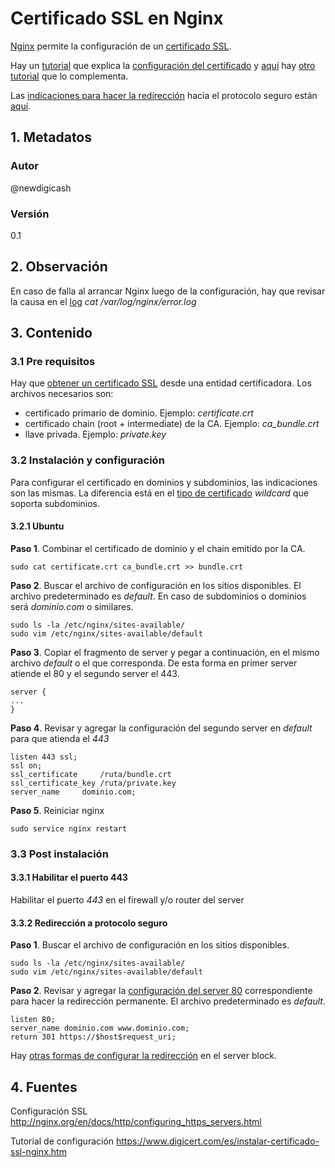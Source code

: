 # Certificado SSL en Nginx
[Nginx][urlNginxSsl] permite la configuración de un [certificado SSL][urlTutoSsl]. 

Hay un [tutorial][urlTutoDigicert] que explica la [configuración del certificado][urlTutoDigicert] 
y [aquí][urlTutoConfigSsl] hay [otro tutorial][urlTutoConfigSsl] que lo complementa.

Las [indicaciones para hacer la redirección][urlRedirectSSL] hacia el protocolo seguro 
están [aquí][urlRedirectSSL].

## 1. Metadatos

### Autor
@newdigicash
### Versión
0.1

## 2. Observación
En caso de falla al arrancar Nginx luego de la configuración, hay que revisar 
la causa en el [log][urlTutoErrorLog] *cat /var/log/nginx/error.log*

## 3. Contenido

### 3.1 Pre requisitos
Hay que [obtener un certificado SSL][urlTutoSsl] desde una entidad certificadora. 
Los archivos necesarios son:
+ certificado primario de dominio. Ejemplo: *certificate.crt*
+ certificado chain (root + intermediate) de la CA. Ejemplo: *ca_bundle.crt*
+ llave privada. Ejemplo: *private.key*

### 3.2 Instalación y configuración
Para configurar el certificado en dominios y subdominios, las 
indicaciones son las mismas. La diferencia está en el [tipo de certificado][urlTutoSsl] 
*wildcard* que soporta subdominios.

#### 3.2.1 Ubuntu

**Paso 1**. Combinar el certificado de dominio y el chain  emitido por la CA.

~~~
sudo cat certificate.crt ca_bundle.crt >> bundle.crt
~~~

**Paso 2**. Buscar el archivo de configuración en los sitios disponibles. 
El archivo predeterminado es _default_. En caso de subdominios o dominios 
será *dominio.com* o similares.

~~~
sudo ls -la /etc/nginx/sites-available/
sudo vim /etc/nginx/sites-available/default
~~~

**Paso 3**. Copiar el fragmento de server y pegar a continuación, 
en el mismo archivo *default* o el que corresponda. De esta forma 
en primer server atiende el 80 y el segundo server el 443.

~~~
server {
...
}
~~~

**Paso 4**. Revisar y agregar la configuración del segundo server 
en *default* para que atienda el *443*

~~~
listen 443 ssl;
ssl on;
ssl_certificate		/ruta/bundle.crt
ssl_certificate_key	/ruta/private.key
server_name 	dominio.com;
~~~

**Paso 5**. Reiniciar nginx

~~~
sudo service nginx restart
~~~

### 3.3 Post instalación

#### 3.3.1 Habilitar el puerto 443
Habilitar el puerto _443_ en el firewall y/o router del server

#### 3.3.2 Redirección a protocolo seguro

**Paso 1**. Buscar el archivo de configuración en los sitios disponibles.
~~~
sudo ls -la /etc/nginx/sites-available/
sudo vim /etc/nginx/sites-available/default
~~~

**Paso 2**. Revisar y agregar la [configuración del server 80][urlRedirectSSL] 
correspondiente para hacer la redirección permanente. 
El archivo predeterminado es *default*.
~~~
listen 80;
server_name dominio.com www.dominio.com;
return 301 https://$host$request_uri;
~~~

Hay [otras formas de configurar la redirección][urlNginxSsl] en el server block.

## 4. Fuentes
Configuración SSL <http://nginx.org/en/docs/http/configuring_https_servers.html>

Tutorial de configuración <https://www.digicert.com/es/instalar-certificado-ssl-nginx.htm>

[//]: # (referencias citadas)
[urlNginxSsl]: http://nginx.org/en/docs/http/configuring_https_servers.html
[urlTutoSsl]: https://github.com/newdigicash/apuntes/blob/master/security/certificado-ssl.md
[urlTutoDigicert]: https://www.digicert.com/es/instalar-certificado-ssl-nginx.htm
[urlTutoErrorLog]: https://www.keycdn.com/support/nginx-error-log
[urlTutoConfigSsl]: https://softwarecrafters.io/devops/configurar-servidor-https-nginx
[urlRedirectSSL]: https://linuxize.com/post/redirect-http-to-https-in-nginx
